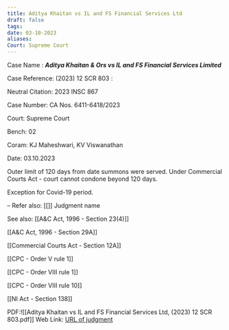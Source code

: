 ```yaml
---
title: Aditya Khaitan vs IL and FS Financial Services Ltd
draft: false
tags: 
date: 03-10-2023
aliases: 
Court: Supreme Court
---
```

Case Name : ***Aditya Khaitan & Ors vs IL and FS Financial Services Limited***

Case Reference: (2023) 12 SCR 803 :  

Neutral Citation: 2023 INSC 867

Case Number: CA Nos. 6411-6418/2023

Court: Supreme Court

Bench: 02

Coram: KJ Maheshwari, KV Viswanathan

Date: 03.10.2023

Outer limit of 120 days from date summons were served.
Under Commercial Courts Act - court cannot condone beyond 120 days.

Exception for Covid-19 period. 

–
Refer also:
[[]]
Judgment name

See also:
[[A&C Act, 1996 - Section 23(4)]]

[[A&C Act, 1996 - Section 29A]]

[[Commercial Courts Act - Section 12A]]

[[CPC - Order V rule 1]]

[[CPC - Order VIII rule 1]] 

[[CPC - Order VIII rule 10]]

[[NI Act - Section 138]]

PDF:![[Aditya Khaitan vs IL and FS Financial Services Ltd, (2023) 12 SCR 803.pdf]]
Web Link: <a href="/All judgments/to be filled.pdf" target="_blank">URL of judgment</a>
